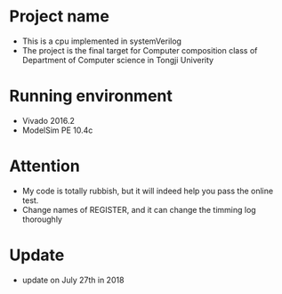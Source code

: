 # Project name
- This is a cpu implemented in systemVerilog
- The project is the final target for Computer composition class of Department of Computer science in Tongji Univerity
# Running environment
- Vivado 2016.2
- ModelSim PE 10.4c
# Attention
- My code is totally rubbish, but it will indeed help you pass the online test.
- Change names of REGISTER, and it can change the timming log thoroughly
# Update
- update on July 27th in 2018